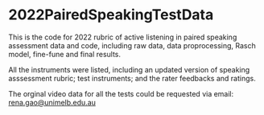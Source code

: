 # 2022PairedSpeakingTestData

This is the code for 2022 rubric of active listening in paired speaking assessment data and code, including raw data, data proprocessing, Rasch model, fine-fune and final results.    

All the instruments were listed, including an updated version of speaking asssessment rubric; test instruments; and the rater feedbacks and ratings.  

The orginal video data for all the tests could be requested via email: rena.gao@unimelb.edu.au
